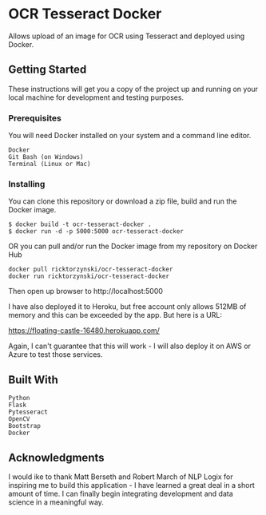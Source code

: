 # OCR Tesseract Docker
Allows upload of an image for OCR using Tesseract and deployed using Docker.

## Getting Started
These instructions will get you a copy of the project up and running on your local machine for development and testing purposes.

### Prerequisites

You will need Docker installed on your system and a command line editor.

```
Docker
Git Bash (on Windows)
Terminal (Linux or Mac)
```

### Installing

You can clone this repository or download a zip file, build and run the Docker image.
```
$ docker build -t ocr-tesseract-docker .
$ docker run -d -p 5000:5000 ocr-tesseract-docker

```

OR you can pull and/or run the Docker image from my repository on Docker Hub

```
docker pull ricktorzynski/ocr-tesseract-docker
docker run ricktorzynski/ocr-tesseract-docker

```
Then open up browser to http://localhost:5000

I have also deployed it to Heroku, but free account only allows 512MB of memory and this can be exceeded by the app.  But here is a URL:

https://floating-castle-16480.herokuapp.com/

Again, I can't guarantee that this will work - I will also deploy it on AWS or Azure to test those services.

## Built With

```
Python
Flask
Pytesseract
OpenCV
Bootstrap
Docker

```

## Acknowledgments

I would ike to thank Matt Berseth and Robert March of NLP Logix for inspiring me to build this application - I have learned a great deal in a short amount of time.  I can finally begin integrating development and data science in a meaningful way.

